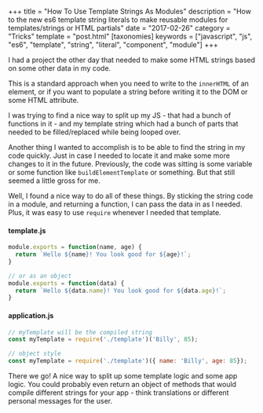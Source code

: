 +++
title = "How To Use Template Strings As Modules"
description = "How to the new es6 template string literals to make reusable modules for templates/strings or HTML partials"
date = "2017-02-26"
category = "Tricks"
template = "post.html"
[taxonomies]
keywords = ["javascript", "js", "es6", "template", "string", "literal", "component", "module"]
+++

I had a project the other day that needed to make some HTML strings based on some other data in my code.

This is a standard approach when you need to write to the `innerHTML` of an element, or if you want to populate a string before writing it to the DOM or some HTML attribute.

I was trying to find a nice way to split up my JS - that had a bunch of functions in it - and my template string which had a bunch of parts that needed to be filled/replaced while being looped over.

Another thing I wanted to accomplish is to be able to find the string in my code quickly. Just in case I needed to locate it and make some more changes to it in the future. Previously, the code was sitting is some variable or some function like `buildElementTemplate` or something. But that still seemed a little gross for me.

Well, I found a nice way to do all of these things. By sticking the string code in a module, and returning a function, I can pass the data in as I needed. Plus, it was easy to use `require` whenever I needed that template.

#### template.js

```js
module.exports = function(name, age) {
  return `Hello ${name}! You look good for ${age}!`;
}

// or as an object
module.exports = function(data) {
  return `Hello ${data.name}! You look good for ${data.age}!`;
}
```

#### application.js

```js
// myTemplate will be the compiled string
const myTemplate = require('./template')('Billy', 85);

// object style
const myTemplate = require('./template')({ name: 'Billy', age: 85});
```

There we go! A nice way to split up some template logic and some app logic. You could probably even return an object of methods that would compile different strings for your app - think translations or different personal messages for the user.
